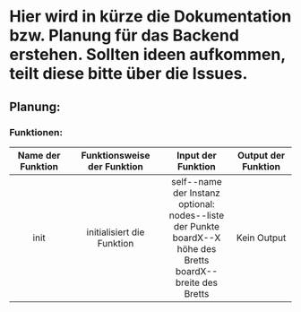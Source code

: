 # Hier wird in kürze die Dokumentation bzw. Planung für das Backend erstehen. Sollten ideen aufkommen, teilt diese bitte über die Issues.
## Planung:
### Funktionen:
|Name der Funktion|Funktionsweise der Funktion|Input der Funktion|Output der Funktion|
|:---------------:|:-------------------------:|:----------------:|:-----------------:|
|init|initialisiert die Funktion |self--name der Instanz<br />optional:<br />nodes--liste der Punkte<br />boardX--X höhe des Bretts<br />boardX--breite des Bretts|Kein Output|
